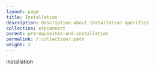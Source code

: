 ```yaml
---
layout: page
title: Installation
description: Description about Installation specifics
collection: erpconnect
parent: prerequisites-and-installation
permalink: /:collection/:path
weight: 2
---
```


installation